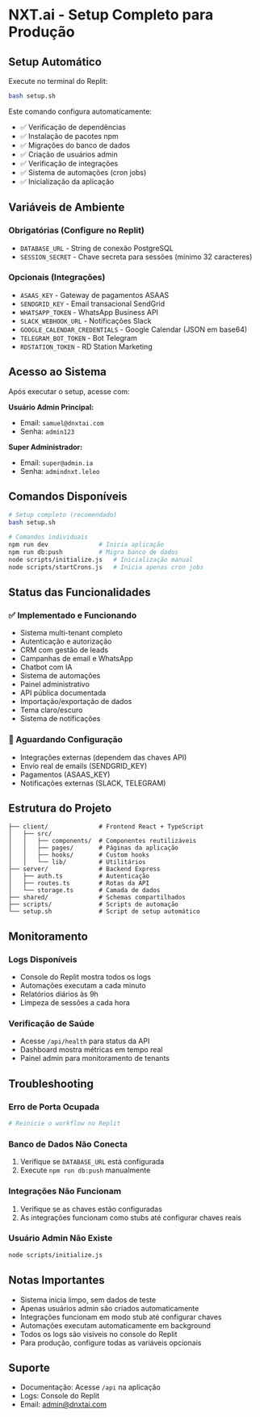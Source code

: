 # NXT.ai - Setup Completo para Produção

## Setup Automático

Execute no terminal do Replit:

```bash
bash setup.sh
```

Este comando configura automaticamente:
- ✅ Verificação de dependências
- ✅ Instalação de pacotes npm
- ✅ Migrações do banco de dados
- ✅ Criação de usuários admin
- ✅ Verificação de integrações
- ✅ Sistema de automações (cron jobs)
- ✅ Inicialização da aplicação

## Variáveis de Ambiente

### Obrigatórias (Configure no Replit)
- `DATABASE_URL` - String de conexão PostgreSQL
- `SESSION_SECRET` - Chave secreta para sessões (mínimo 32 caracteres)

### Opcionais (Integrações)
- `ASAAS_KEY` - Gateway de pagamentos ASAAS
- `SENDGRID_KEY` - Email transacional SendGrid
- `WHATSAPP_TOKEN` - WhatsApp Business API
- `SLACK_WEBHOOK_URL` - Notificações Slack
- `GOOGLE_CALENDAR_CREDENTIALS` - Google Calendar (JSON em base64)
- `TELEGRAM_BOT_TOKEN` - Bot Telegram
- `RDSTATION_TOKEN` - RD Station Marketing

## Acesso ao Sistema

Após executar o setup, acesse com:

**Usuário Admin Principal:**
- Email: `samuel@dnxtai.com`
- Senha: `admin123`

**Super Administrador:**
- Email: `super@admin.ia` 
- Senha: `admindnxt.leleo`

## Comandos Disponíveis

```bash
# Setup completo (recomendado)
bash setup.sh

# Comandos individuais
npm run dev              # Inicia aplicação
npm run db:push          # Migra banco de dados
node scripts/initialize.js   # Inicialização manual
node scripts/startCrons.js   # Inicia apenas cron jobs
```

## Status das Funcionalidades

### ✅ Implementado e Funcionando
- Sistema multi-tenant completo
- Autenticação e autorização
- CRM com gestão de leads
- Campanhas de email e WhatsApp
- Chatbot com IA
- Sistema de automações
- Painel administrativo
- API pública documentada
- Importação/exportação de dados
- Tema claro/escuro
- Sistema de notificações

### 🔄 Aguardando Configuração
- Integrações externas (dependem das chaves API)
- Envio real de emails (SENDGRID_KEY)
- Pagamentos (ASAAS_KEY)
- Notificações externas (SLACK, TELEGRAM)

## Estrutura do Projeto

```
├── client/              # Frontend React + TypeScript
│   ├── src/
│   │   ├── components/  # Componentes reutilizáveis
│   │   ├── pages/       # Páginas da aplicação
│   │   ├── hooks/       # Custom hooks
│   │   └── lib/         # Utilitários
├── server/              # Backend Express
│   ├── auth.ts          # Autenticação
│   ├── routes.ts        # Rotas da API
│   └── storage.ts       # Camada de dados
├── shared/              # Schemas compartilhados
├── scripts/             # Scripts de automação
└── setup.sh             # Script de setup automático
```

## Monitoramento

### Logs Disponíveis
- Console do Replit mostra todos os logs
- Automações executam a cada minuto
- Relatórios diários às 9h
- Limpeza de sessões a cada hora

### Verificação de Saúde
- Acesse `/api/health` para status da API
- Dashboard mostra métricas em tempo real
- Painel admin para monitoramento de tenants

## Troubleshooting

### Erro de Porta Ocupada
```bash
# Reinicie o workflow no Replit
```

### Banco de Dados Não Conecta
1. Verifique se `DATABASE_URL` está configurada
2. Execute `npm run db:push` manualmente

### Integrações Não Funcionam
1. Verifique se as chaves estão configuradas
2. As integrações funcionam como stubs até configurar chaves reais

### Usuário Admin Não Existe
```bash
node scripts/initialize.js
```

## Notas Importantes

- Sistema inicia limpo, sem dados de teste
- Apenas usuários admin são criados automaticamente
- Integrações funcionam em modo stub até configurar chaves
- Automações executam automaticamente em background
- Todos os logs são visíveis no console do Replit
- Para produção, configure todas as variáveis opcionais

## Suporte

- Documentação: Acesse `/api` na aplicação
- Logs: Console do Replit
- Email: admin@dnxtai.com